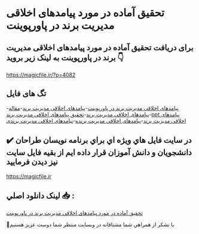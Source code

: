 # تحقیق آماده در مورد پیامدهای اخلاقی مدیریت برند در پاورپوینت

## برای دریافت تحقیق آماده در مورد پیامدهای اخلاقی مدیریت برند در پاورپوینت به لینک زیر بروید 👇

https://magicfile.ir/?p=4082

## تگ های فایل

-[پیامدهای اخلاقی مدیریت برند در پاورپوینت](https://magicfile.ir/product/%d8%aa%d8%ad%d9%82%db%8c%d9%82-%d8%a2%d9%85%d8%a7%d8%af%d9%87-%d9%be%db%8c%d8%a7%d9%85%d8%af%d9%87%d8%a7%db%8c-%d8%a7%d8%ae%d9%84%d8%a7%d9%82%db%8c-%d9%85%d8%af%db%8c%d8%b1%db%8c%d8%aa-%d8%a8%d8%b1%d9%86%d8%af%d8%af%d8%b1-%d9%be%d8%a7%d9%88%d8%b1%d9%be%d9%88%db%8c%d9%86%d8%aa/)-[پیامدهای اخلاقی مدیریت برند](https://magicfile.ir/product/%d8%aa%d8%ad%d9%82%db%8c%d9%82-%d8%a2%d9%85%d8%a7%d8%af%d9%87-%d9%be%db%8c%d8%a7%d9%85%d8%af%d9%87%d8%a7%db%8c-%d8%a7%d8%ae%d9%84%d8%a7%d9%82%db%8c-%d9%85%d8%af%db%8c%d8%b1%db%8c%d8%aa-%d8%a8%d8%b1%d9%86%d8%af%d8%af%d8%b1-%d9%be%d8%a7%d9%88%d8%b1%d9%be%d9%88%db%8c%d9%86%d8%aa/)-[مقاله پیامدهای اخلاقی مدیریت برند](https://magicfile.ir/product/%d8%aa%d8%ad%d9%82%db%8c%d9%82-%d8%a2%d9%85%d8%a7%d8%af%d9%87-%d9%be%db%8c%d8%a7%d9%85%d8%af%d9%87%d8%a7%db%8c-%d8%a7%d8%ae%d9%84%d8%a7%d9%82%db%8c-%d9%85%d8%af%db%8c%d8%b1%db%8c%d8%aa-%d8%a8%d8%b1%d9%86%d8%af%d8%af%d8%b1-%d9%be%d8%a7%d9%88%d8%b1%d9%be%d9%88%db%8c%d9%86%d8%aa/)-[تحقیق پیامدهای اخلاقی مدیریت برند](https://magicfile.ir/product/%d8%aa%d8%ad%d9%82%db%8c%d9%82-%d8%a2%d9%85%d8%a7%d8%af%d9%87-%d9%be%db%8c%d8%a7%d9%85%d8%af%d9%87%d8%a7%db%8c-%d8%a7%d8%ae%d9%84%d8%a7%d9%82%db%8c-%d9%85%d8%af%db%8c%d8%b1%db%8c%d8%aa-%d8%a8%d8%b1%d9%86%d8%af%d8%af%d8%b1-%d9%be%d8%a7%d9%88%d8%b1%d9%be%d9%88%db%8c%d9%86%d8%aa/)-[ppt پیامدهای اخلاقی مدیریت برند](https://magicfile.ir/product/%d8%aa%d8%ad%d9%82%db%8c%d9%82-%d8%a2%d9%85%d8%a7%d8%af%d9%87-%d9%be%db%8c%d8%a7%d9%85%d8%af%d9%87%d8%a7%db%8c-%d8%a7%d8%ae%d9%84%d8%a7%d9%82%db%8c-%d9%85%d8%af%db%8c%d8%b1%db%8c%d8%aa-%d8%a8%d8%b1%d9%86%d8%af%d8%af%d8%b1-%d9%be%d8%a7%d9%88%d8%b1%d9%be%d9%88%db%8c%d9%86%d8%aa/)-[پیامدهای اخلاقی مدیریت برنده](https://magicfile.ir/product/%d8%aa%d8%ad%d9%82%db%8c%d9%82-%d8%a2%d9%85%d8%a7%d8%af%d9%87-%d9%be%db%8c%d8%a7%d9%85%d8%af%d9%87%d8%a7%db%8c-%d8%a7%d8%ae%d9%84%d8%a7%d9%82%db%8c-%d9%85%d8%af%db%8c%d8%b1%db%8c%d8%aa-%d8%a8%d8%b1%d9%86%d8%af%d8%af%d8%b1-%d9%be%d8%a7%d9%88%d8%b1%d9%be%d9%88%db%8c%d9%86%d8%aa/)-[پیامدهای اخلاقی مدیریت برندی](https://magicfile.ir/product/%d8%aa%d8%ad%d9%82%db%8c%d9%82-%d8%a2%d9%85%d8%a7%d8%af%d9%87-%d9%be%db%8c%d8%a7%d9%85%d8%af%d9%87%d8%a7%db%8c-%d8%a7%d8%ae%d9%84%d8%a7%d9%82%db%8c-%d9%85%d8%af%db%8c%d8%b1%db%8c%d8%aa-%d8%a8%d8%b1%d9%86%d8%af%d8%af%d8%b1-%d9%be%d8%a7%d9%88%d8%b1%d9%be%d9%88%db%8c%d9%86%d8%aa/)

## ✔️ در سايت فايل هاي ويژه اي براي برنامه نويسان طراحان دانشجويان و دانش آموزان قرار داده ايم از بقيه فايل سايت نيز ديدن فرماييد

https://magicfile.ir


## لينک دانلود اصلي 📥 :

[تحقیق آماده در مورد پیامدهای اخلاقی مدیریت برند در پاورپوینت](https://magicfile.ir/product/%d8%aa%d8%ad%d9%82%db%8c%d9%82-%d8%a2%d9%85%d8%a7%d8%af%d9%87-%d9%be%db%8c%d8%a7%d9%85%d8%af%d9%87%d8%a7%db%8c-%d8%a7%d8%ae%d9%84%d8%a7%d9%82%db%8c-%d9%85%d8%af%db%8c%d8%b1%db%8c%d8%aa-%d8%a8%d8%b1%d9%86%d8%af%d8%af%d8%b1-%d9%be%d8%a7%d9%88%d8%b1%d9%be%d9%88%db%8c%d9%86%d8%aa/) 


🙏با تشکر از همراهي شما مشتاقانه در وبسایت منتظر شما دوست عزیز هستیم

